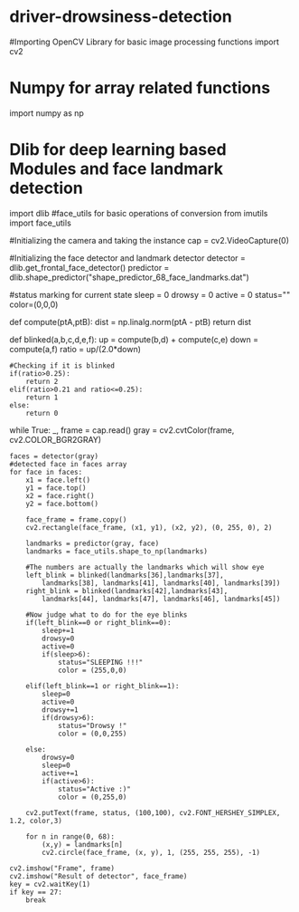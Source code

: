 # driver-drowsiness-detection

#Importing OpenCV Library for basic image processing functions
import cv2
# Numpy for array related functions
import numpy as np
# Dlib for deep learning based Modules and face landmark detection
import dlib
#face_utils for basic operations of conversion
from imutils import face_utils


#Initializing the camera and taking the instance
cap = cv2.VideoCapture(0)

#Initializing the face detector and landmark detector
detector = dlib.get_frontal_face_detector()
predictor = dlib.shape_predictor("shape_predictor_68_face_landmarks.dat")

#status marking for current state
sleep = 0
drowsy = 0
active = 0
status=""
color=(0,0,0)

def compute(ptA,ptB):
	dist = np.linalg.norm(ptA - ptB)
	return dist

def blinked(a,b,c,d,e,f):
	up = compute(b,d) + compute(c,e)
	down = compute(a,f)
	ratio = up/(2.0*down)

	#Checking if it is blinked
	if(ratio>0.25):
		return 2
	elif(ratio>0.21 and ratio<=0.25):
		return 1
	else:
		return 0


while True:
    _, frame = cap.read()
    gray = cv2.cvtColor(frame, cv2.COLOR_BGR2GRAY)

    faces = detector(gray)
    #detected face in faces array
    for face in faces:
        x1 = face.left()
        y1 = face.top()
        x2 = face.right()
        y2 = face.bottom()

        face_frame = frame.copy()
        cv2.rectangle(face_frame, (x1, y1), (x2, y2), (0, 255, 0), 2)

        landmarks = predictor(gray, face)
        landmarks = face_utils.shape_to_np(landmarks)

        #The numbers are actually the landmarks which will show eye
        left_blink = blinked(landmarks[36],landmarks[37], 
        	landmarks[38], landmarks[41], landmarks[40], landmarks[39])
        right_blink = blinked(landmarks[42],landmarks[43], 
        	landmarks[44], landmarks[47], landmarks[46], landmarks[45])
        
        #Now judge what to do for the eye blinks
        if(left_blink==0 or right_blink==0):
        	sleep+=1
        	drowsy=0
        	active=0
        	if(sleep>6):
        		status="SLEEPING !!!"
        		color = (255,0,0)

        elif(left_blink==1 or right_blink==1):
        	sleep=0
        	active=0
        	drowsy+=1
        	if(drowsy>6):
        		status="Drowsy !"
        		color = (0,0,255)

        else:
        	drowsy=0
        	sleep=0
        	active+=1
        	if(active>6):
        		status="Active :)"
        		color = (0,255,0)
        	
        cv2.putText(frame, status, (100,100), cv2.FONT_HERSHEY_SIMPLEX, 1.2, color,3)

        for n in range(0, 68):
        	(x,y) = landmarks[n]
        	cv2.circle(face_frame, (x, y), 1, (255, 255, 255), -1)

    cv2.imshow("Frame", frame)
    cv2.imshow("Result of detector", face_frame)
    key = cv2.waitKey(1)
    if key == 27:
      	break
